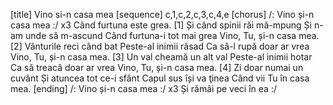 [title] Vino si-n casa mea
[sequence] c,1,c,2,c,3,c,4,e
[chorus]
/: Vino și-n casa mea :/ x3
Când furtuna este grea.
[1]
Și când spinii răi mă-mpung
Și n-am unde să m-ascund
Când furtuna-i tot mai grea
Vino, Tu, și-n casa mea.
[2]
Vânturile reci când bat
Peste-al inimii răsad
Ca să-l rupă doar ar vrea
Vino, Tu, și-n casa mea.
[3]
Un val cheamă un alt val
Peste-al inimii hotar
Ca să treacă doar ar vrea
Vino, Tu, și-n casa mea.
[4]
Zi doar numai un cuvânt
Și atuncea tot ce-i sfânt
Capul sus își va ţinea
Când vii Tu în casa mea.
[ending]
/: Vino și-n casa mea :/ x3
Și rămâi pe veci în ea :/

